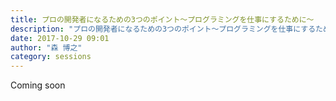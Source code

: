 ```yaml
---
title: プロの開発者になるための3つのポイント～プログラミングを仕事にするために～
description: "プロの開発者になるための3つのポイント～プログラミングを仕事にするために～"
date: 2017-10-29 09:01
author: "森 博之"
category: sessions
---
```

Coming soon